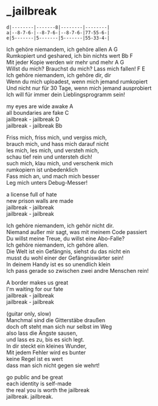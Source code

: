 # _jailbreak

```
d|--------|-------8|--------|--------|
a|--8-7-6-|--8-7-6-|--8-7-6-|77-55-6-|
e|5-------|5-------|5-------|55-33-4-|
```

Ich gehöre niemandem, ich gehöre allen  A  G  
Rumkopiert und geshared, ich bin nichts wert  Bb  F  
Mit jeder Kopie werden wir mehr und mehr  A  G  
Willst du mich? Brauchst du mich? Lass mich fallen!  F  E  
Ich gehöre niemandem, ich gehöre dir, dir  
Wenn du mich uploadest, wenn mich jemand rumkopiert  
Und nicht nur für 30 Tage, wenn mich jemand ausprobiert  
Ich will für immer dein Lieblingsprogramm sein!

my eyes are wide awake  A  
all boundaries are fake  C  
jailbreak - jailbreak  D  
jailbreak - jailbreak  Bb

Friss mich, friss mich, und vergiss mich,  
brauch mich, und hass mich darauf nicht  
les mich, les mich, und versteh mich,  
schau tief rein und untersteh dich!  
such mich, klau mich, und verschenk mich  
rumkopiern ist unbedenklich  
Fass mich an, und mach mich besser  
Leg mich unters Debug-Messer!

a license full of hate  
new prison walls are made  
jailbreak - jailbreak  
jailbreak - jailbreak

Ich gehöre niemandem, ich gehör nicht dir.  
Niemand außer mir sagt, was mit meinem Code passiert  
Du willst meine Treue, du willst eine Abo-Falle?  
Ich gehöre niemandem, ich gehöre allen.  
Die Welt ist ein Gefängnis, siehst du das nicht ein  
musst du wohl einer der Gefängniswärter sein!  
In deinem Handy ist es so unendlich klein  
Ich pass gerade so zwischen zwei andre Menschen rein!

A border makes us great  
I'm waiting for our fate  
jailbreak - jailbreak  
jailbreak - jailbreak

(guitar only, slow)  
Manchmal sind die Gitterstäbe draußen  
doch oft steht man sich nur selbst im Weg  
also lass die Ängste sausen,  
und lass es zu, bis es sich legt.  
In dir steckt ein kleines Wunder,  
Mit jedem Fehler wird es bunter  
keine Regel ist es wert  
dass man sich nicht gegen sie wehrt!

go public and be great  
each identity is self-made  
the real you is worth the jailbreak  
jailbreak. jailbreak.

